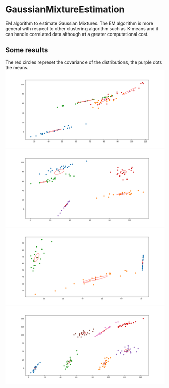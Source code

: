 # GaussianMixtureEstimation
EM algorithm to estimate Gaussian Mixtures. The EM algorithm is more general with respect to other clustering algorithm such as K-means
and it can handle correlated data although at a greater computational cost.

## Some results
The red circles represet the covariance of the distributions, the purple dots the means.
![alt text](https://github.com/manuelmaiorano/GaussianMixtureEstimation/blob/main/img/Figure_1.png?raw=true)
![alt text](https://github.com/manuelmaiorano/GaussianMixtureEstimation/blob/main/img/Figure_2.png?raw=true)
![alt text](https://github.com/manuelmaiorano/GaussianMixtureEstimation/blob/main/img/Figure_3.png?raw=true)
![alt text](https://github.com/manuelmaiorano/GaussianMixtureEstimation/blob/main/img/Figure_4.png?raw=true)
